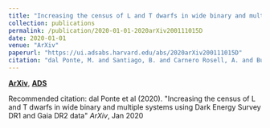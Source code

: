 ```yaml
---
title: "Increasing the census of L and T dwarfs in wide binary and multiple systems using Dark Energy Survey DR1 and Gaia DR2 data"
collection: publications
permalink: /publication/2020-01-01-2020arXiv200111015D
date: 2020-01-01
venue: "ArXiv"
paperurl: "https://ui.adsabs.harvard.edu/abs/2020arXiv200111015D"
citation: "dal Ponte, M. and Santiago, B. and Carnero Rosell, A. and Burningham, B. and Yanny, B. and Marshall, J.~L. and Bechtol, K. and Martini, P. and Li, T.~S. and De Paris, L. and Abbott, T.~M.~C. and Aguena, M. and Allam, S. and Avila, S. and Bertin, E. and Bhargava, S. and Brooks, D. and Buckley-Geer, E. and Carrasco Kind, M. and Carretero, J. and da Costa, L.~N. and De Vicente, J. and Diehl, H.~T. and Doel, P. and Eifler, T.~F. and Everett, S. and Flaugher, B. and Fosalba, P. and Frieman, J. and Garc\'\ia-Bellido, J. and Gaztanaga, E. and Gerdes, D.~W. and Gruen, D. and Gruendl, R.~A. and Gschwend, J. and Gutierrez, G. and Hinton, S.~R. and Hollowood, D.~L. and Honscheid, K. and James, D.~J. and Kuehn, K. and Kuropatkin, N. and Maia, M.~A.~G. and March, M. and Menanteau, F. and Miquel, R. and Palmese, A. and Paz-Chinch\'on, F. and Plazas, A.~A. and Sanchez, E. and Scarpine, V. and Serrano, S. and Sevilla-Noarbe, I. and Smith, M. and Suchyta, E. and Swanson, M.~E.~C. and Tarle, G. and Thomas, D. and Varga, T.~N. and Walker, A.~R.. &quot;Increasing the census of L and T dwarfs in wide binary and multiple systems using Dark Energy Survey DR1 and Gaia DR2 data.&quot; <i>ArXiv</i>, Jan 2020"
---
```


[**ArXiv**](https://arxiv.org/abs/2001.11015), [**ADS**](https://ui.adsabs.harvard.edu/abs/2020arXiv200111015D)

Recommended citation: dal Ponte et al (2020). "Increasing the census of L and T dwarfs in wide binary and multiple systems using Dark Energy Survey DR1 and Gaia DR2 data" <i>ArXiv</i>, Jan 2020
